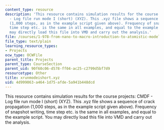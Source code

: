 ```yaml
---
content_type: resource
description: 'This resource contains simulation results for the course projects: CMDF
  - Log file run mode I (short) (XYZ). This .xyz file shows a sequence of crack propagation
  (1,000 steps, as in the example script given above). Frequency of snapshot writing,
  time step etc. is the same in all examples, and equal to the example script. You
  may directly load this file into VMD and carry out the analysis.'
file: /courses/1-978-from-nano-to-macro-introduction-to-atomistic-modeling-techniques-january-iap-2007/4d999063a4641d75afde5a941b448dcd_xrunmodeishort.xyz
file_type: text/plain
learning_resource_types:
- Projects
ocw_type: OCWFile
parent_title: Projects
parent_type: CourseSection
parent_uid: 90f60c06-d578-ff04-ac25-c2799d5bf7d9
resourcetype: Other
title: xrunmodeishort.xyz
uid: 4d999063-a464-1d75-afde-5a941b448dcd
---
```

This resource contains simulation results for the course projects: CMDF - Log file run mode I (short) (XYZ). This .xyz file shows a sequence of crack propagation (1,000 steps, as in the example script given above). Frequency of snapshot writing, time step etc. is the same in all examples, and equal to the example script. You may directly load this file into VMD and carry out the analysis.
